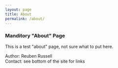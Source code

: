 ```yaml
---
layout: page
title: About
permalink: /about/
---
```


### Manditory "About" Page

This is a test "about" page, not sure what to put here.<br>

Author: Reuben Russell <br>
Contact: see bottom of the site for links
